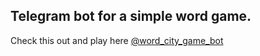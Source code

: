## Telegram bot for a simple word game.   
Check this out and play here [@word_city_game_bot](https://t.me/word_city_game_bot)
